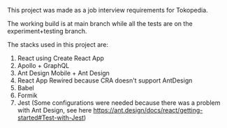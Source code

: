 This project was made as a job interview requirements for Tokopedia.

The working build is at main branch while all the tests are on the experiment+testing branch.

The stacks used in this project are:

1. React using Create React App
2. Apollo + GraphQL
3. Ant Design Mobile + Ant Design
4. React App Rewired because CRA doesn't support AntDesign
5. Babel
6. Formik
7. Jest (Some configurations were needed because there was a problem with Ant Design, see here https://ant.design/docs/react/getting-started#Test-with-Jest)

